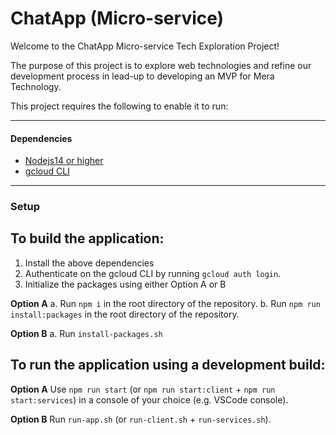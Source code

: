 # ChatApp (Micro-service)

Welcome to the ChatApp Micro-service Tech Exploration Project! 

The purpose of this project is to explore web technologies and refine our development process in lead-up to developing an MVP for Mera Technology.

This project requires the following to enable it to run:


---
#### Dependencies
- [Nodejs14 or higher](https://nodejs.org/en/download/)
- [gcloud CLI](https://cloud.google.com/sdk/docs/install)


---
### Setup

## To build the application:

1. Install the above dependencies
2. Authenticate on the gcloud CLI by running `gcloud auth login`.
3. Initialize the packages using either Option A or B

**Option A**
a. Run `npm i` in the root directory of the repository.
b. Run `npm run install:packages` in the root directory of the repository.

**Option B**
a. Run `install-packages.sh`

## To run the application using a development build:

**Option A**
Use `npm run start` (or `npm run start:client` + `npm run start:services`) in a console of your choice (e.g. VSCode console).

**Option B**
Run `run-app.sh` (or `run-client.sh` + `run-services.sh`).

